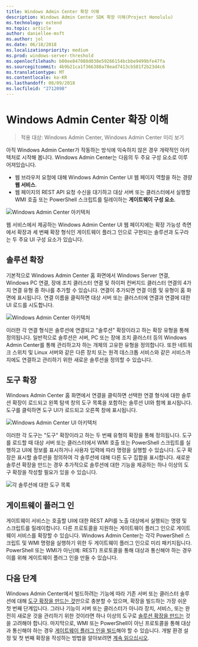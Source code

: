 ```yaml
---
title: Windows Admin Center 확장 이해
description: Windows Admin Center SDK 확장 이해(Project Honolulu)
ms.technology: extend
ms.topic: article
author: daniellee-msft
ms.author: jol
ms.date: 06/18/2018
ms.localizationpriority: medium
ms.prod: windows-server-threshold
ms.openlocfilehash: b00ee847088d038e59266154bcbbe9499bfe47fa
ms.sourcegitcommit: 4b9b21ca1f366388a78ead7413cb581f2b23d4c6
ms.translationtype: MT
ms.contentlocale: ko-KR
ms.lasthandoff: 08/09/2018
ms.locfileid: "2712098"
---
```

# Windows Admin Center 확장 이해

>적용 대상: Windows Admin Center, Windows Admin Center 미리 보기

아직 Windows Admin Center가 작동하는 방식에 익숙하지 않은 경우 개략적인 아키텍처로 시작해 봅니다. Windows Admin Center는 다음의 두 주요 구성 요소로 이루어져있습니다.

- 웹 브라우저 요청에 대해 Windows Admin Center UI 웹 페이지 역할을 하는 경량 **웹 서비스**.
- 웹 페이지의 REST API 요청 수신을 대기하고 대상 서버 또는 클러스터에서 실행할 WMI 호출 또는 PowerShell 스크립트를 릴레이하는 **게이트웨이 구성 요소**.

![Windows Admin Center 아키텍처](../media/understand-extensions/wac-architecture-500px.png)

웹 서비스에서 제공하는 Windows Admin Center UI 웹 페이지에는 확장 가능성 측면에서 확장과 세 번째 확장 형식인 게이트웨이 플러그 인으로 구현되는 솔루션과 도구라는 두 주요 UI 구성 요소가 있습니다.

## 솔루션 확장

기본적으로 Windows Admin Center 홈 화면에서 Windows Server 연결, Windows PC 연결, 장애 조치 클러스터 연결 및 하이퍼 컨버지드 클러스터 연결의 4가지 연결 유형 중 하나를 추가할 수 있습니다. 연결이 추가되면 연결 이름 및 유형이 홈 화면에 표시됩니다. 연결 이름을 클릭하면 대상 서버 또는 클러스터에 연결과 연결에 대한 UI 로드를 시도합니다.

![Windows Admin Center 아키텍처](../media/understand-extensions/solutions-ui.png)

이러한 각 연결 형식은 솔루션에 연결되고 "솔루션" 확장이라고 하는 확장 유형을 통해 정의됩니다. 일반적으로 솔루션은 서버, PC 또는 장애 조치 클러스터 등의 Windows Admin Center를 통해 관리하고자 하는 개체의 고유한 유형을 정의합니다. 또한 네트워크 스위치 및 Linux 서버와 같은 다른 장치 또는 원격 데스크톱 서비스와 같은 서비스까지에도 연결하고 관리하기 위한 새로운 솔루션을 정의할 수 있습니다.

## 도구 확장

Windows Admin Center 홈 화면에서 연결을 클릭하면 선택한 연결 형식에 대한 솔루션 확장이 로드되고 왼쪽 탐색 창의 도구 목록을 포함하는 솔루션 UI와 함께 표시됩니다. 도구를 클릭하면 도구 UI가 로드되고 오른쪽 창에 표시됩니다.

![Windows Admin Center UI 아키텍처](../media/understand-extensions/ui-architecture.png)

이러한 각 도구는 "도구" 확장이라고 하는 두 번째 유형의 확장을 통해 정의됩니다. 도구를 로드할 때 대상 서버 또는 클러스터에서 WMI 호출 또는 PowerShell 스크립트를 실행하고 UI에 정보를 표시하거나 사용자 입력에 따라 명령을 실행할 수 있습니다. 도구 확장은 표시할 솔루션을 정의하여 각 솔루션에 대해 다른 도구 집합을 표시합니다. 새로운 솔루션 확장을 만드는 경우 추가적으로 솔루션에 대한 기능을 제공하는 하나 이상의 도구 확장을 작성할 필요가 있을 수 있습니다.

![각 솔루션에 대한 도구 목록](../media/understand-extensions/tools-for-solutions.png)

## 게이트웨이 플러그 인

게이트웨이 서비스는 호출할 UI에 대한 REST API를 노출 대상에서 실행되는 명령 및 스크립트를 릴레이합니다. 다른 프로토콜을 지원하는 게이트웨이 플러그 인으로 게이트웨이 서비스를 확장할 수 있습니다. Windows Admin Center는 각각 PowerShell 스크립트 및 WMI 명령을 실행하기 위한 두 게이트웨이 플러그 인으로 미리 패키지됩니다. PowerShell 또는 WMI가 아닌(예: REST) 프로토콜을 통해 대상과 통신해야 하는 경우 이를 위해 게이트웨이 플러그 인을 만들 수 있습니다.

## 다음 단계

Windows Admin Center에서 빌드하려는 기능에 따라 기존 서버 또는 클러스터 솔루션에 대해 [도구 확장을 만드는 것](develop-tool.md)만으로 충분할 수 있으며, 확장을 빌드하는 가장 쉬운 첫 번째 단계입니다. 그러나 기능이 서버 또는 클러스터가 아니라 장치, 서비스, 또는 완전히 새로운 것을 관리하기 위한 것이라면 하나 이상의 도구로 [솔루션 확장을 만드는](develop-solution.md) 것을 고려해야 합니다. 마지막으로, WMI 또는 PowerShell이 아닌 프로토콜을 통해 대상과 통신해야 하는 경우 [게이트웨이 플러그 인을 빌드](develop-gateway-plugin.md)해야 할 수 있습니다. 개발 환경 설정 및 첫 번째 확장을 작성하는 방법을 알아보려면 [계속 읽으십시오](developing-extensions.md).

